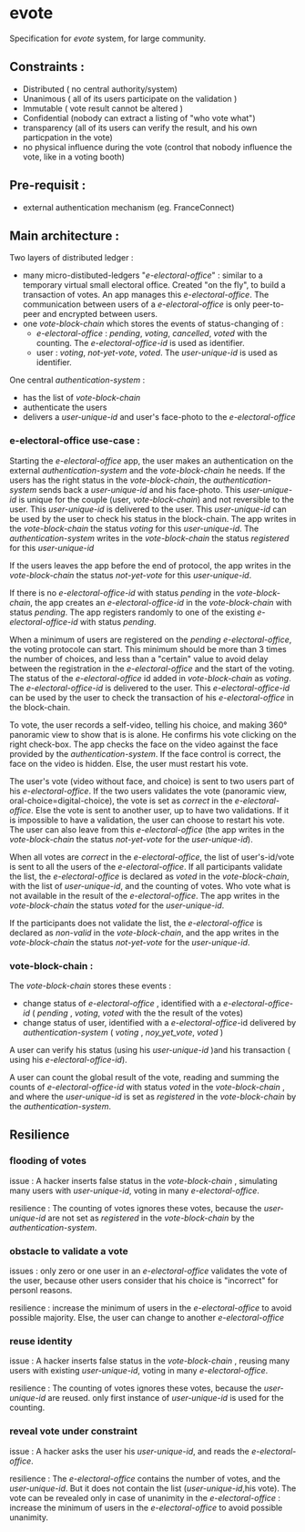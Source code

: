 # evote

Specification for *evote* system, for large community.

## Constraints :

- Distributed ( no central authority/system) 
- Unanimous ( all of its users participate on the validation )
- Immutable ( vote result cannot be altered )
- Confidential (nobody can extract a listing of "who vote what")
- transparency (all of its users can verify the result, and his own particpation in the vote)
- no physical influence during the vote (control that nobody influence the vote, like in a voting booth)

## Pre-requisit :

- external authentication mechanism (eg. FranceConnect)

## Main architecture :

Two layers of distributed ledger : 
- many micro-distibuted-ledgers "*e-electoral-office*" : similar to a temporary virtual small electoral office. Created "on the fly", to build a transaction of votes. An app manages this *e-electoral-office*. The communication between users of a *e-electoral-office* is only peer-to-peer and encrypted between users.
- one *vote-block-chain* which stores the events of status-changing of :
  - *e-electoral-office* : *pending*, *voting*, *cancelled*, *voted* with the counting. The *e-electoral-office-id* is used as identifier.
  - user : *voting*, *not-yet-vote*, *voted*. The *user-unique-id* is used as identifier.

One central *authentication-system* :
- has the list of *vote-block-chain*
- authenticate the users
- delivers a *user-unique-id* and user's face-photo to the *e-electoral-office*

### e-electoral-office use-case :

Starting the *e-electoral-office* app, the user makes an authentication on the external *authentication-system* and the *vote-block-chain* he needs. If the users has the right  status  in the *vote-block-chain*, the *authentication-system* sends back a *user-unique-id* and his face-photo. This *user-unique-id* is unique for the couple (user, *vote-block-chain*) and not reversible to the user. This *user-unique-id* is delivered to the user. This *user-unique-id* can be used by the user to check his status in the block-chain. The app writes in the *vote-block-chain* the status *voting* for this *user-unique-id*. The *authentication-system* writes in the *vote-block-chain* the status *registered* for this *user-unique-id*

If the users leaves the app before the end of protocol, the app writes in the *vote-block-chain* the status *not-yet-vote* for this *user-unique-id*.

If there is no *e-electoral-office-id*  with status *pending* in the *vote-block-chain*, the app creates an *e-electoral-office-id* in the *vote-block-chain* with status *pending*. The app registers randomly to one of the existing *e-electoral-office-id* with status *pending*.

When a minimum of users are registered on the *pending* *e-electoral-office*, the voting protocole can start. This minimum should be more than 3 times the number of choices, and less than a "certain" value to avoid delay between the registration in the *e-electoral-office* and the start of the voting. The status of the *e-electoral-office* id added in *vote-block-chain* as *voting*. The *e-electoral-office-id* is delivered to the user. This *e-electoral-office-id* can be used by the user to check the transaction of his *e-electoral-office* in the block-chain. 

To vote, the user records a self-video, telling his choice, and making 360° panoramic view to show that is is alone. He confirms his vote clicking on the right check-box.
The app checks the face on the video against the face provided by the *authentication-system*. If the face control is correct, the face on the video is hidden. Else, the user must restart his vote.

The user's vote (video without face, and choice) is sent to two users part of his *e-electoral-office*. If the two users validates the vote (panoramic view, oral-choice=digital-choice), the vote is set as *correct* in the *e-electoral-office*. Else the vote is sent to another user, up to have two validations. If it is impossible to have a validation, the user can choose to restart his vote. The user can also leave from this *e-electoral-office* (the app writes in the *vote-block-chain* the status *not-yet-vote* for the *user-unique-id*).

When all votes are *correct* in the *e-electoral-office*, the list of user's-id/vote is sent to all the users of the *e-electoral-office*. 
If all participants validate the list, the *e-electoral-office* is declared as *voted* in the *vote-block-chain*, with the list of *user-unique-id*, and the counting of votes. Who vote what is not available in the result of the *e-electoral-office*. The app writes in the *vote-block-chain* the status *voted* for the *user-unique-id*. 

If the participants does not validate the list, the *e-electoral-office* is declared as *non-valid* in the *vote-block-chain*, and the app writes in the *vote-block-chain* the status *not-yet-vote* for the *user-unique-id*.

### vote-block-chain :

The *vote-block-chain* stores these events :
- change status of *e-electoral-office* , identified with a *e-electoral-office-id* ( *pending* , *voting*, *voted* with the the result of the votes)
- change status of user, identified with a *e-electoral-office*-id delivered by *authentication-system* ( *voting* , *noy_yet_vote*, *voted* )

A user can verify his status (using his *user-unique-id* )and his transaction ( using his *e-electoral-office-id*).

A user can count the global result of the vote, reading and summing the counts of *e-electoral-office-id* with status *voted* in the *vote-block-chain* , and where the *user-unique-id* is set as *registered* in the *vote-block-chain* by the *authentication-system*.

## Resilience

### flooding of votes

issue : A hacker inserts false status in the *vote-block-chain* , simulating many users with *user-unique-id*, voting in many *e-electoral-office*.

resilience : The counting of votes ignores these votes, because the *user-unique-id* are not set as *registered* in the *vote-block-chain* by the *authentication-system*.

### obstacle to validate a vote

issues : only zero or one user in an *e-electoral-office* validates the vote of the user, because other users consider that his choice is "incorrect" for personl reasons.

resilience : increase the minimum of users in the *e-electoral-office* to avoid possible majority. Else, the user can change to another *e-electoral-office*

### reuse identity

issue : A hacker inserts false status in the *vote-block-chain* , reusing many users with existing *user-unique-id*, voting in many *e-electoral-office*.

resilience : The counting of votes ignores these votes, because the *user-unique-id* are reused. only first instance of  *user-unique-id*  is used for the counting.

### reveal vote under constraint

issue : A hacker asks the user his  *user-unique-id*, and reads the *e-electoral-office*.

resilience : The *e-electoral-office* contains the number of votes, and the *user-unique-id*. But it does not contain the list (*user-unique-id*,his vote). The vote can be revealed only in case of unanimity in the *e-electoral-office* : increase the minimum of users in the *e-electoral-office* to avoid possible unanimity.


